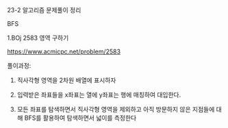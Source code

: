 23-2 알고리즘 문제풀이 정리


BFS

1.BOj 2583 영역 구하기

https://www.acmicpc.net/problem/2583

풀이과정: 
1. 직사각형 영역을 2차원 배열에 표시하자

2. 입력받은 좌표들을 x좌표는 열에 y좌표는 행에 매칭하여 대입한다.

3. 모든 좌표를 탐색하면서 직사각형 영역을 제외하고 아직 방문하지 않은 지점들에 대해 BFS를 활용하여 탐색하면서 넓이를 측정한다
